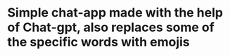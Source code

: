 # Simple chat-app made with the help of Chat-gpt, also replaces some of the specific words with emojis
